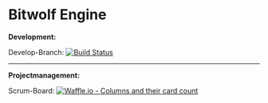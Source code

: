 # Bitwolf Engine

**Development:** 

Develop-Branch: [![Build Status](https://travis-ci.org/Bitwolf-Studio/Engine.svg?branch=develop)](https://travis-ci.org/Bitwolf-Studio/Engine)

---

**Projectmanagement:** 

Scrum-Board: [![Waffle.io - Columns and their card count](https://badge.waffle.io/Bitwolf-Studio/Engine.svg?columns=all)](https://waffle.io/Bitwolf-Studio/Engine)
